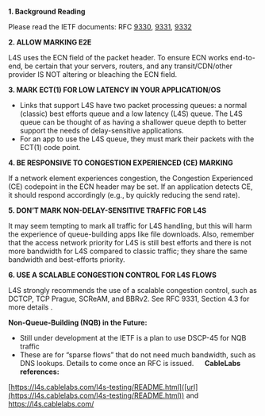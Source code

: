 **1.	Background Reading**

Please read the IETF documents: RFC [9330](https://www.rfc-editor.org/rfc/rfc9330.html), [9331]([url](https://www.rfc-editor.org/rfc/rfc9331.html)), 
[9332]([url](https://www.rfc-editor.org/rfc/rfc9332.html)) 


**2.	ALLOW MARKING E2E**

L4S uses the ECN field of the packet header. To ensure ECN works end-to-end, be certain that your servers, routers, and any transit/CDN/other provider IS NOT altering or bleaching the ECN field.

**3.	MARK ECT(1) FOR LOW LATENCY IN YOUR APPLICATION/OS**

- Links that support L4S have two packet processing queues: a normal (classic) best efforts queue and a low latency (L4S) queue. The L4S queue can be thought of as having a shallower queue depth to better support the needs of delay-sensitive applications. 
- For an app to use the L4S queue, they must mark their packets with the ECT(1) code point. 

**4.	BE RESPONSIVE TO CONGESTION EXPERIENCED (CE) MARKING**

If a network element experiences congestion, the Congestion Experienced (CE) codepoint in the ECN header may be set. If an application detects CE, it should respond accordingly (e.g., by quickly reducing the send rate). 

**5.	DON’T MARK NON-DELAY-SENSITIVE TRAFFIC FOR L4S**

It may seem tempting to mark all traffic for L4S handling, but this will harm the experience of queue-building apps like file downloads. Also, remember that the access network priority for L4S is still best efforts and there is not more bandwidth for L4S compared to classic traffic; they share the same bandwidth and best-efforts priority.

**6.	USE A SCALABLE CONGESTION CONTROL FOR L4S FLOWS**

L4S strongly recommends the use of a scalable congestion control, such as DCTCP, TCP Prague, SCReAM, and BBRv2. See RFC 9331, Section 4.3 for more details . 

**Non-Queue-Building (NQB) in the Future:**

-	Still under development at the IETF is a plan to use DSCP-45 for NQB traffic 
-	These are for “sparse flows” that do not need much bandwidth, such as DNS lookups. Details to come once an RFC is issued. 
 
**CableLabs references:** 

[https://l4s.cablelabs.com/l4s-testing/README.html]([url](https://l4s.cablelabs.com/l4s-testing/README.html)) and 
[https://l4s.cablelabs.com/ ]([url](https://l4s.cablelabs.com/))

